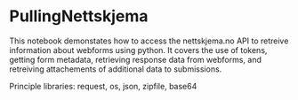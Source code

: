 # PullingNettskjema
This notebook demonstates how to access the nettskjema.no API to retreive information about webforms using python. It covers the use of tokens, getting form metadata, retrieving response data from webforms, and retreiving attachements of additional data to submissions.

Principle libraries: request, os, json, zipfile, base64